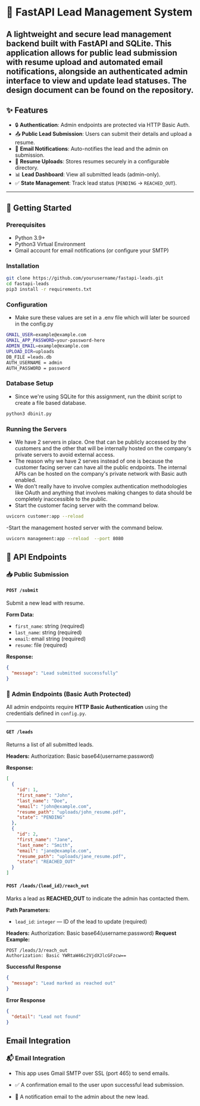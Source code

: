 # 📇 FastAPI Lead Management System

A lightweight and secure lead management backend built with **FastAPI** and **SQLite**. This application allows for public lead submission with resume upload and automated email notifications, alongside an authenticated admin interface to view and update lead statuses.
The design document can be found on the repository.
---

## ✨ Features

- 🔒 **Authentication**: Admin endpoints are protected via HTTP Basic Auth.
- 📤 **Public Lead Submission**: Users can submit their details and upload a resume.
- 📧 **Email Notifications**: Auto-notifies the lead and the admin on submission.
- 📁 **Resume Uploads**: Stores resumes securely in a configurable directory.
- 📊 **Lead Dashboard**: View all submitted leads (admin-only).
- ✅ **State Management**: Track lead status (`PENDING` → `REACHED_OUT`).

---

## 🚀 Getting Started

### Prerequisites

- Python 3.9+
- Python3 Virtual Environment
- Gmail account for email notifications (or configure your SMTP)

### Installation

```bash
git clone https://github.com/yourusername/fastapi-leads.git
cd fastapi-leads
pip3 install -r requirements.txt
```

### Configuration

- Make sure these values are set in a .env file which will later be sourced in the config.py
```bash
GMAIL_USER=example@example.com
GMAIL_APP_PASSWORD=your-password-here
ADMIN_EMAIL=example@example.com
UPLOAD_DIR=uploads
DB_FILE =leads.db
AUTH_USERNAME = admin
AUTH_PASSWORD = password
```

### Database Setup
- Since we're using SQLite for this assignment, run the dbinit script to create a file based database.
```bash
python3 dbinit.py
```

### Running the Servers
- We have 2 servers in place. One that can be publicly accessed by the customers and the other
that will be internally hosted on the company's private servers to avoid external access.
- The reason why we have 2 serves instead of one is because the customer facing server can have all the public endpoints. The internal APIs can be hosted on the company's private network with Basic auth enabled.
- We don't really have to involve complex authentication methodologies like OAuth and anything that involves making changes to data should be completely inaccessible to the public.
- Start the customer facing server with the command below.
```bash
uvicorn customer:app --reload              
```
-Start the management hosted server with the command below.
```bash
uvicorn management:app --reload  --port 8080            
```

## 🔧 API Endpoints

### 📥 Public Submission

#### `POST /submit`

Submit a new lead with resume.

**Form Data:**

- `first_name`: string (required)  
- `last_name`: string (required)  
- `email`: email string (required)  
- `resume`: file (required)

**Response:**

```json
{
  "message": "Lead submitted successfully"
}
```


### 🔐 Admin Endpoints (Basic Auth Protected)

All admin endpoints require **HTTP Basic Authentication** using the credentials defined in `config.py`.

---

#### `GET /leads`

Returns a list of all submitted leads.

**Headers:**
Authorization: Basic base64(username:password)

**Response:**

```json
[
  {
    "id": 1,
    "first_name": "John",
    "last_name": "Doe",
    "email": "john@example.com",
    "resume_path": "uploads/john_resume.pdf",
    "state": "PENDING"
  },
  {
    "id": 2,
    "first_name": "Jane",
    "last_name": "Smith",
    "email": "jane@example.com",
    "resume_path": "uploads/jane_resume.pdf",
    "state": "REACHED_OUT"
  }
]
```
#### `POST /leads/{lead_id}/reach_out`

Marks a lead as **REACHED_OUT** to indicate the admin has contacted them.

**Path Parameters:**

- `lead_id`: `integer` — ID of the lead to update (required)

**Headers:**
Authorization: Basic base64(username:password)
**Request Example:**

```http
POST /leads/3/reach_out
Authorization: Basic YWRtaW46c2VjdXJlcGFzcw==
```
**Successful Response**
```json
{
  "message": "Lead marked as reached out"
}
```
**Error Response**
```json
{
  "detail": "Lead not found"
}
```


## Email Integration

### 📬 Email Integration
- This app uses Gmail SMTP over SSL (port 465) to send emails.

- ✅ A confirmation email to the user upon successful lead submission.

- 🚨 A notification email to the admin about the new lead.
